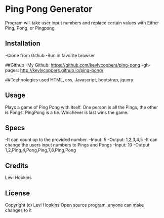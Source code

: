# Ping Pong Generator

Program will take user input numbers and replace certain values with Either Ping, Pong, or Pingpong.

## Installation

-Clone from Github
-Run in favorite browser

##Github
-My Github: https://github.com/kevlycoppers/ping-pong
-gh-pages: http://kevlycoppers.github.io/ping-pong/

##Technologies used
HTML, css, Javascript, bootstrap, jquery

## Usage

Plays a game of Ping Pong with itself. One person is all the Pings, the other is Pongs. PingPong is a tie. Whichever is last wins the game.


## Specs
-It can count up to the provided number.
-Input: 5
-Output: 1,2,3,4,5
-It can change the users input numbers to Pings and Pongs
-Input: 10
-Output: 1,2,Ping,4,Pong,Ping,7,8,Ping,Pong

## Credits

Levi Hopkins

## License
Copyright (c)  Levi Hopkins
Open source program, anyone can make changes to it
